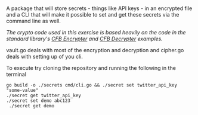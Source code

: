 # 

A package that will store secrets - things like API keys - in an encrypted file and a CLI that will make it possible to set and get these secrets via the command line as well.




*The crypto code used in this exercise is based heavily on the code in the standard library's [CFB Encrypter](https://golang.org/pkg/crypto/cipher/#NewCFBEncrypter) and [CFB Decrypter](https://golang.org/pkg/crypto/cipher/#NewCFBDecrypter) examples.*


vault.go deals with most of the encryption and decryption and cipher.go deals with setting up of you cli.


To execute try cloning the repository and running the following in the terminal
```
go build -o ./secrets cmd/cli.go && ./secret set twitter_api_key "some-value"
./secret get twitter_api_key                                                 
./secret set demo abc123       
 ./secret get demo  
 ```
